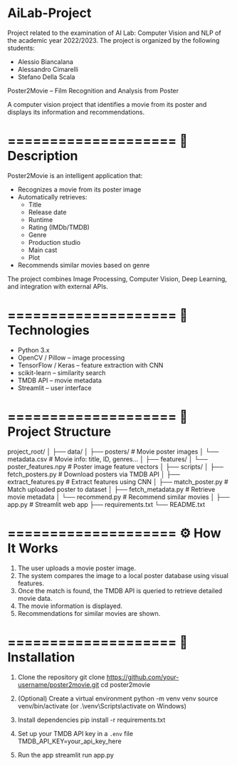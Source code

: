# AiLab-Project

Project related to the examination of AI Lab: Computer Vision and NLP of the academic year 2022/2023. The project is organized by the following students:
- Alessio Biancalana
- Alessandro Cimarelli
- Stefano Della Scala

Poster2Movie – Film Recognition and Analysis from Poster

A computer vision project that identifies a movie from its poster and displays its information and recommendations.

====================
📌 Description
====================

Poster2Movie is an intelligent application that:
- Recognizes a movie from its poster image
- Automatically retrieves:
  - Title
  - Release date
  - Runtime
  - Rating (IMDb/TMDB)
  - Genre
  - Production studio
  - Main cast
  - Plot
- Recommends similar movies based on genre

The project combines Image Processing, Computer Vision, Deep Learning, and integration with external APIs.

====================
🔧 Technologies
====================

- Python 3.x
- OpenCV / Pillow – image processing
- TensorFlow / Keras – feature extraction with CNN
- scikit-learn – similarity search
- TMDB API – movie metadata
- Streamlit – user interface

====================
📁 Project Structure
====================

project_root/
│
├── data/
│   ├── posters/              # Movie poster images
│   └── metadata.csv          # Movie info: title, ID, genres...
│
├── features/
│   └── poster_features.npy   # Poster image feature vectors
│
├── scripts/
│   ├── fetch_posters.py      # Download posters via TMDB API
│   ├── extract_features.py   # Extract features using CNN
│   ├── match_poster.py       # Match uploaded poster to dataset
│   ├── fetch_metadata.py     # Retrieve movie metadata
│   └── recommend.py          # Recommend similar movies
│
├── app.py                    # Streamlit web app
├── requirements.txt
└── README.txt

====================
⚙️ How It Works
====================

1. The user uploads a movie poster image.
2. The system compares the image to a local poster database using visual features.
3. Once the match is found, the TMDB API is queried to retrieve detailed movie data.
4. The movie information is displayed.
5. Recommendations for similar movies are shown.

====================
🚀 Installation
====================

1. Clone the repository
   git clone https://github.com/your-username/poster2movie.git
   cd poster2movie

2. (Optional) Create a virtual environment
   python -m venv venv
   source venv/bin/activate   (or .\venv\Scripts\activate on Windows)

3. Install dependencies
   pip install -r requirements.txt

4. Set up your TMDB API key in a `.env` file
   TMDB_API_KEY=your_api_key_here

5. Run the app
   streamlit run app.py


